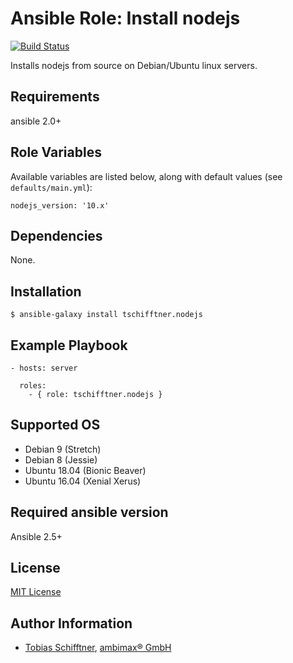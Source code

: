 # Ansible Role: Install nodejs

[![Build Status](https://travis-ci.org/tschifftner/ansible-role-nodejs.svg?branch=master)](https://travis-ci.org/tschifftner/ansible-role-nodejs)

Installs nodejs from source on Debian/Ubuntu linux servers.

## Requirements

ansible 2.0+

## Role Variables

Available variables are listed below, along with default values (see `defaults/main.yml`):

```
nodejs_version: '10.x'
```

## Dependencies

None.

## Installation

```
$ ansible-galaxy install tschifftner.nodejs
```

## Example Playbook

    - hosts: server

      roles:
        - { role: tschifftner.nodejs }

## Supported OS

 - Debian 9 (Stretch)
 - Debian 8 (Jessie)
 - Ubuntu 18.04 (Bionic Beaver)
 - Ubuntu 16.04 (Xenial Xerus)
 
## Required ansible version

Ansible 2.5+

## License

[MIT License](http://choosealicense.com/licenses/mit/)

## Author Information

 - [Tobias Schifftner](https://twitter.com/tschifftner), [ambimax® GmbH](https://www.ambimax.de)